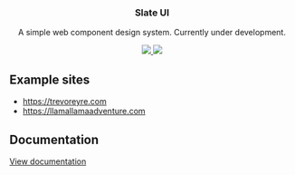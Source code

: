 <h3 align="center">
	Slate UI
</h3>

<p align="center">
	A simple web component design system. Currently under development.
</p>

<p align="center">
  <a href="https://www.npmjs.com/package/@slate-ui/core">
    <img src="https://img.shields.io/npm/v/@slate-ui/core.svg?style=flat">
  </a>
  <a href="LICENSE">
    <img src="https://img.shields.io/github/license/trevoreyre/slate-ui.svg?style=flat">
  </a>
</p>

## Example sites

- https://trevoreyre.com
- https://llamallamaadventure.com

## Documentation

[View documentation](https://slate-ui.trevoreyre.com)
